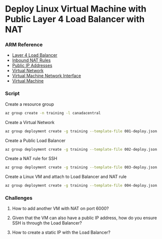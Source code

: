 # Deploy Linux Virtual Machine with Public Layer 4 Load Balancer with NAT

### ARM Reference

* [Layer 4 Load Balancer](https://docs.microsoft.com/en-us/azure/templates/microsoft.network/loadbalancers)
* [Inbound NAT Rules](https://docs.microsoft.com/en-us/azure/templates/microsoft.network/loadbalancers/inboundnatrules)
* [Public IP Addresses](https://docs.microsoft.com/en-us/azure/templates/microsoft.network/publicipaddresses)
* [Virtual Network](https://docs.microsoft.com/en-us/azure/templates/microsoft.network/virtualnetworks)
* [Virtual Machine Network Interface](https://docs.microsoft.com/en-us/azure/templates/microsoft.network/networkinterfaces)
* [Virtual Machine](https://docs.microsoft.com/en-us/azure/templates/microsoft.compute/virtualmachines)


### Script

Create a resource group
```bash
az group create -n training -l canadacentral
```

Create a Virtual Network
```bash
az group deployment create -g training --template-file 001-deploy.json
```

Create a Public Load Balancer
```bash
az group deployment create -g training --template-file 002-deploy.json
```

Create a NAT rule for SSH
```bash
az group deployment create -g training --template-file 003-deploy.json
```

Create a Linux VM and attach to Load Balancer and NAT rule
```bash
az group deployment create -g training --template-file 004-deploy.json
```

### Challenges

1. How to add another VM with NAT on port 6000?

2. Given that the VM can also have a public IP address, how do you ensure SSH is through the Load Balancer?

3. How to create a static IP with the Load Balancer?